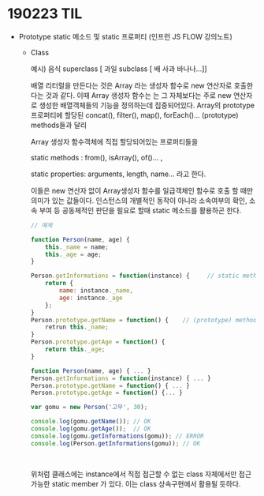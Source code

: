 # 190223 TIL

- Prototype static 메소드 및 static 프로퍼티
  (인프런 JS FLOW 강의노트)

  

  - Class 

    예시) 음식 superclass  [ 과일 subclass [ 배 사과 바나나...]]

     배열 리터럴을 만든다는 것은 Array 라는 생성자 함수로 new 연산자로 호출한다는 것과 같다. 이때 Array 생성자 함수는 는 그 자체보다는 주로 new 연산자로 생성한 배열객체들의 기능을 정의하는데 집중되어있다. 
     Array의 prototype 프로퍼티에 할당된 concat(), filter(), map(), forEach()... (prototype) methods들과 달리

    Array 생성자 함수객체에 직접 할당되어있는 프로퍼티들을 

    static methods : from(), isArray(), of()... ,

    static properties: arguments, length, name... 라고 한다.

     이들은 new 연산자 없이 Array생성자 함수를 일급객체인 함수로 호출 할 때만 의미가 있는 값들이다. 인스턴스의 개별적인 동작이 아니라 소속여부의 확인, 소속 부여 등 공동체적인 판단을 필요로 할때 static 메소드를 활용하곤 한다. 

    ```javascript
    // 예제
    
    function Person(name, age) {
        this._name = name;
        this._age = age;
    }
    
    Person.getInformations = function(instance) {     // static method
        return {
            name: instance._name,
            age: instance._age
        };
    }
    Person.prototype.getName = function() {    // (prototype) method
        retrun this._name;
    }
    Person.prototype.getAge = function() {
        return this._age;
    }
    
    function Person(name, age) { ... }
    Person.getInformations = function(instance) { ... }
    Person.prototype.getName = function() { ... }
    Person.prototype.getAge = function() {... } 
    
    var gomu = new Person('고무', 30);
    
    console.log(gomu.getName()); // OK
    console.log(gomu.getAge());  // OK
    console.log(gomu.getInformations(gomu)); // ERROR
    console.log(Person.getInformations(gomu)); // OK
                                          
                                     
    ```

    위처럼 클래스에는 instance에서 직접 접근할 수 없는 class 자체에서만 접근가능한 static member 가 있다. 이는 class 상속구현에서 활용될 듯하다.

    